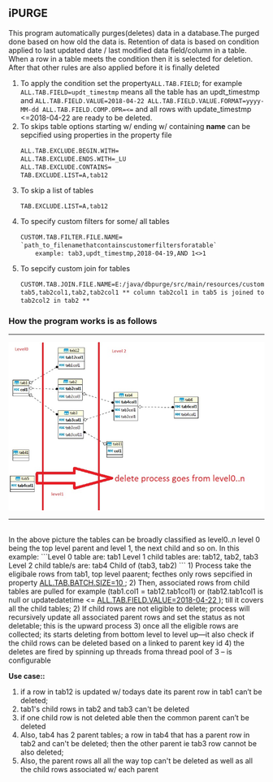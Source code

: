 ## iPURGE
This program automatically purges(deletes) data in a database.The purged done based on how old the data is. Retention of data is based on condition applied to last updated date / last modified data field/column in a table. When a row in a table meets the condition then it is selected for deletion. After that other rules are also applied before it is finally deleted

1. To apply the condition set the property`ALL.TAB.FIELD`; for example `ALL.TAB.FIELD=updt_timestmp` means all the table has an updt_timestmp and `ALL.TAB.FIELD.VALUE=2018-04-22
ALL.TAB.FIELD.VALUE.FORMAT=yyyy-MM-dd
ALL.TAB.FIELD.COMP.OPR=<=` and all rows with update_timestmp <=2018-04-22 are ready to be deleted.
2. To skips table options starting w/ ending w/ containing **name** can be sepcified using properties in the property file 
    ```
    ALL.TAB.EXCLUDE.BEGIN.WITH=
    ALL.TAB.EXCLUDE.ENDS.WITH=_LU
    ALL.TAB.EXCLUDE.CONTAINS=
    TAB.EXCLUDE.LIST=A,tab12
    ```
3. To skip a list of tables
    ```
    TAB.EXCLUDE.LIST=A,tab12
    ```
4. To specify custom filters for some/ all tables 
    ``` 
    CUSTOM.TAB.FILTER.FILE.NAME= `path_to_filenamethatcontainscustomerfiltersforatable`
        example: tab3,updt_timestmp,2018-04-19,AND 1<>1
    ```
5. To sepcify custom join for tables 
    ```
    CUSTOM.TAB.JOIN.FILE.NAME=E:/java/dbpurge/src/main/resources/customJoin.txt
    tab5,tab2col1,tab2,tab2col1 ** column tab2col1 in tab5 is joined to tab2col2 in tab2 **
    ```
### How the program works is as follows  

<hr>
<p align="left">
  <img src="https://github.com/gajoseph/purge/blob/master/testschemaER.jpg" width="700"/>
</p>
<hr>
<br>
In the above picture the tables can be broadly classified as level0..n level 0 being the top level parent and level 1, the next child and so on. In this example:
```Level 0 table are: tab1 
Level 1 child tables are: tab12, tab2, tab3 
Level 2 child table/s are: tab4 Child of (tab3, tab2)
```
1) Process take the eligibale rows from tab1, top level paarent; fecthes only rows sepcified in property  <u>ALL.TAB.BATCH.SIZE=10 </u>; 
2) Then, associated rows from child tables  are pulled for example (tab1.col1 = tab12.tab1col1) or (tab12.tab1col1 is null or updatedatetime <= <u>ALL.TAB.FIELD.VALUE=2018-04-22 </u>); till it covers all the child tables; 
2) If child rows are not eligible to delete; process will recursively update all associated parent rows and set the status as not deletable; this is the upward process 
3) once all the eligible rows are collected; its starts deleting from bottom level to level up—it also check if the child rows can be deleted based on a linked to parent key id 
4) the deletes are fired by spinning up threads froma thread pool of 3 – is configurable 

<b>Use case:: </b>
1)	if a row in tab12 is updated w/ todays date its parent row in tab1 can’t be deleted; 
2)	tab1's child rows in tab2 and tab3 can't be deleted
3)	if one child row is not deleted able then the common parent can’t be deleted 
4)	Also, tab4 has 2 parent tables; a row in tab4 that has a parent row in tab2  and can't be deleted; then the other parent ie tab3 row cannot be also deleted;
5)	Also, the parent rows all all the way top can't be deleted as well as  all the child rows associated w/ each parent

